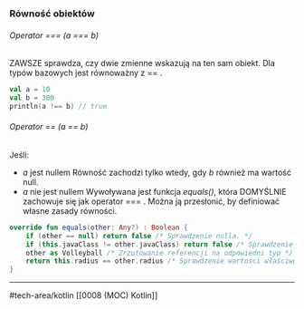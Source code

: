 ### Równość obiektów

###### Operator \=== (a === b)
ZAWSZE sprawdza, czy dwie zmienne wskazują na ten sam obiekt.
Dla typów bazowych jest równoważny z == .
```kotlin
val a = 10
val b = 300
println(a !== b) // true
```
	
###### Operator == (a == b)
Jeśli:
- _a_ jest nullem
Równość zachodzi tylko wtedy, gdy _b_ również ma wartość null.
- _a_ nie jest nullem
Wywoływana jest funkcja _equals()_, która DOMYŚLNIE zachowuje się jak operator === . Można ją przesłonić, by definiować własne zasady równości.
```kotlin
override fun equals(other: Any?) : Boolean { 
	if (other == null) return false /* Sprawdzenie nulla. */ 
	if (this.javaClass != other.javaClass) return false /* Sprawdzenie typów obiektów (nie typów referencji!). */ 
	other as Volleyball /* Zrzutowanie referencji na odpowiedni typ */
	return this.radius == other.radius /* Sprawdzenie wartości właściwości. */ 
}
```

---

#tech-area/kotlin 
[[0008 (MOC) Kotlin]]
